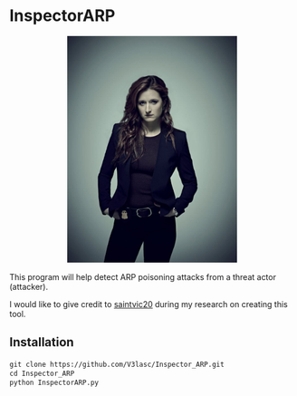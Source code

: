 <h1>InspectorARP</h1>
<div align='center'>
  <img  width='300' src='Dom_DiPierro.jpg' alt='Dominique "Dom" DiPierro'>
</div>

This program will help detect ARP poisoning attacks from a threat actor (attacker).

I would like to give credit to <a href='https://github.com/saintvic20/ARP-SPOOF-DETECTOR'>saintvic20<a/> during my research on creating this tool.

<h2>Installation</h2>

```
git clone https://github.com/V3lasc/Inspector_ARP.git
cd Inspector_ARP
python InspectorARP.py
```
